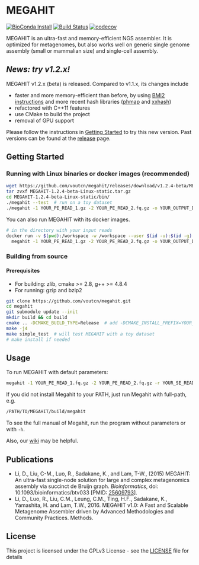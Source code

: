 MEGAHIT
=======

[![BioConda Install](https://img.shields.io/conda/dn/bioconda/megahit.svg?style=flag&label=BioConda%20install)](https://anaconda.org/bioconda/megahit) [![Build Status](https://travis-ci.org/voutcn/megahit.svg?branch=master)](https://travis-ci.org/voutcn/megahit) [![codecov](https://codecov.io/gh/voutcn/megahit/branch/master/graph/badge.svg)](https://codecov.io/gh/voutcn/megahit)

MEGAHIT is an ultra-fast and memory-efficient NGS assembler. It is optimized for metagenomes, but also works well on generic single genome assembly (small or mammalian size) and single-cell assembly.

*News: try v1.2.x!*
------

MEGAHIT v1.2.x (beta) is released. Compared to v1.1.x, its changes include

-   faster and more memory-efficient than before, by using [BMI2 instructions](https://en.wikipedia.org/wiki/Bit_Manipulation_Instruction_Sets) and more recent hash libraries ([phmap](https://github.com/greg7mdp/parallel-hashmap) and [xxhash](https://github.com/Cyan4973/xxHash))
-   refactored with C++11 features
-   use CMake to build the project
-   removal of GPU support

Please follow the instructions in [Getting Started](#gst) to try this new version.
Past versions can be found at the [release](https://github.com/voutcn/megahit/releases) page.

<a name="gst"></a>Getting Started
---------------

### Running with Linux binaries or docker images (recommended)

``` sh
wget https://github.com/voutcn/megahit/releases/download/v1.2.4-beta/MEGAHIT-1.2.4-beta-Linux-static.tar.gz
tar zvxf MEGAHIT-1.2.4-beta-Linux-static.tar.gz
cd MEGAHIT-1.2.4-beta-Linux-static/bin/
./megahit --test  # run on a toy dataset
./megahit -1 YOUR_PE_READ_1.gz -2 YOUR_PE_READ_2.fq.gz -o YOUR_OUTPUT_DIR
```

You can also run MEGAHIT with its docker images.

``` sh
# in the directory with your input reads
docker run -v $(pwd):/workspace -w /workspace --user $(id -u):$(id -g) vout/megahit \
  megahit -1 YOUR_PE_READ_1.gz -2 YOUR_PE_READ_2.fq.gz -o YOUR_OUTPUT_DIR
```

### Building from source

#### Prerequisites

-   For building: zlib, cmake &gt;= 2.8, g++ &gt;= 4.8.4
-   For running: gzip and bzip2

``` sh
git clone https://github.com/voutcn/megahit.git
cd megahit
git submodule update --init
mkdir build && cd build
cmake .. -DCMAKE_BUILD_TYPE=Release  # add -DCMAKE_INSTALL_PREFIX=YOUR_PREFIX if needed
make -j4
make simple_test  # will test MEGAHIT with a toy dataset
# make install if needed
```

Usage
-----

To run MEGAHIT with default parameters:

``` sh
megahit -1 YOUR_PE_READ_1.fq.gz -2 YOUR_PE_READ_2.fq.gz -r YOUR_SE_READ.fq.gz -o YOUR_OUTPUT_DIR
```

If you did not install Megahit to your PATH, just run Megahit with full-path, e.g.

``` sh
/PATH/TO/MEGAHIT/build/megahit
```

To see the full manual of Megahit, run the program without parameters or with `-h`.

Also, our [wiki](https://github.com/voutcn/megahit/wiki) may be helpful.

Publications
------------

-   Li, D., Liu, C-M., Luo, R., Sadakane, K., and Lam, T-W., (2015) MEGAHIT: An ultra-fast single-node solution for large and complex metagenomics assembly via succinct de Bruijn graph. *Bioinformatics*, doi: 10.1093/bioinformatics/btv033 \[PMID: [25609793](http://www.ncbi.nlm.nih.gov/pubmed/25609793)\].
-   Li, D., Luo, R., Liu, C.M., Leung, C.M., Ting, H.F., Sadakane, K., Yamashita, H. and Lam, T.W., 2016. MEGAHIT v1.0: A Fast and Scalable Metagenome Assembler driven by Advanced Methodologies and Community Practices. Methods.

License
-------

This project is licensed under the GPLv3 License - see the [LICENSE](LICENSE) file for details
